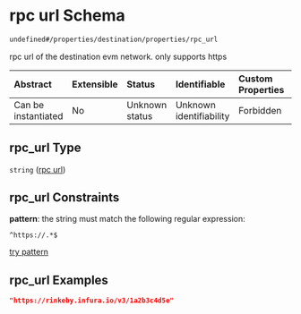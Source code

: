 # rpc url Schema

```txt
undefined#/properties/destination/properties/rpc_url
```

rpc url of the destination evm network. only supports https

| Abstract            | Extensible | Status         | Identifiable            | Custom Properties | Additional Properties | Access Restrictions | Defined In                                                      |
| :------------------ | :--------- | :------------- | :---------------------- | :---------------- | :-------------------- | :------------------ | :-------------------------------------------------------------- |
| Can be instantiated | No         | Unknown status | Unknown identifiability | Forbidden         | Allowed               | none                | [relayer.json\*](../../out/relayer.json "open original schema") |

## rpc\_url Type

`string` ([rpc url](relayer-properties-destination-properties-rpc-url.md))

## rpc\_url Constraints

**pattern**: the string must match the following regular expression:&#x20;

```regexp
^https://.*$
```

[try pattern](https://regexr.com/?expression=%5Ehttps%3A%2F%2F.*%24 "try regular expression with regexr.com")

## rpc\_url Examples

```json
"https://rinkeby.infura.io/v3/1a2b3c4d5e"
```
